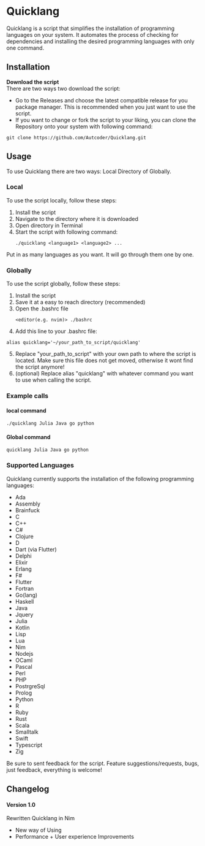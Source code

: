 
# Quicklang

  

Quicklang is a script that simplifies the installation of programming languages on your system. It automates the process of checking for dependencies and installing the desired programming languages with only one command.

## Installation

**Download the script**\
There are two ways two download the script:
+ Go to the Releases and choose the latest compatible release for you package manager. This is recommended when you just want to use the script.
+ If you want to change or fork the script to your liking, you can clone the Repository onto your system with following command:
```
git clone https://github.com/Autcoder/Quicklang.git
```


## Usage
To use Quicklang there are two ways: Local Directory of Globally.

### Local
To use the script locally, follow these steps:
1. Install the script
2. Navigate to the directory where it is downloaded
3. Open directory in Terminal
4. Start the script with following command:
   ```
   ./quicklang <language1> <language2> ...
   ```
Put in as many languages as you want. It will go through them one by one.

### Globally
To use the script globally, follow these steps:
1. Install the script
2. Save it at a easy to reach directory (recommended)
3. Open the .bashrc file
   ```
   <editor(e.g. nvim)> ./bashrc
   ```
4. Add this line to your .bashrc file:
  ```
  alias quicklang='~/your_path_to_script/quicklang'
  ```
5. Replace "your_path_to_script" with your own path to where the script is located.
   Make sure this file does not get moved, otherwise it wont find the script anymore!
6. (optional) Replace alias "quicklang" with whatever command you want to use when calling the script.


### Example calls
#### local command
  ```
  ./quicklang Julia Java go python 
  ```
#### Global command
  ```
  quicklang Julia Java go python
  ```


### Supported Languages

Quicklang currently supports the installation of the following programming languages:
- Ada
- Assembly
- Brainfuck
- C
- C++
- C#
- Clojure
- D
- Dart (via Flutter)
- Delphi
- Elixir
- Erlang
- F#
- Flutter
- Fortran
- Go(lang)
- Haskell
- Java
- Jquery
- Julia
- Kotlin
- Lisp
- Lua
- Nim
- Nodejs
- OCaml
- Pascal
- Perl
- PHP
- PostrgreSql
- Prolog
- Python
- R
- Ruby
- Rust
- Scala
- Smalltalk
- Swift
- Typescript
- Zig

Be sure to sent feedback for the script. Feature suggestions/requests, bugs, just feedback, everything is welcome!


## Changelog
#### Version 1.0
Rewritten Quicklang in Nim
- New way of Using
- Performance + User experience Improvements
